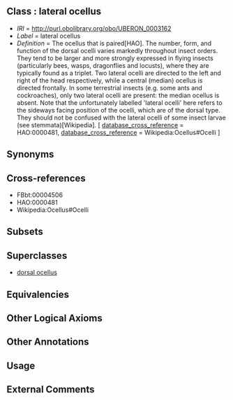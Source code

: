 
## Class : lateral ocellus

 * *IRI* = http://purl.obolibrary.org/obo/UBERON_0003162
 * *Label* = lateral ocellus
 * *Definition* = The ocellus that is paired[HAO]. The number, form, and function of the dorsal ocelli varies markedly throughout insect orders. They tend to be larger and more strongly expressed in flying insects (particularly bees, wasps, dragonflies and locusts), where they are typically found as a triplet. Two lateral ocelli are directed to the left and right of the head respectively, while a central (median) ocellus is directed frontally. In some terrestrial insects (e.g. some ants and cockroaches), only two lateral ocelli are present: the median ocellus is absent. Note that the unfortunately labelled 'lateral ocelli' here refers to the sideways facing position of the ocelli, which are of the dorsal type. They should not be confused with the lateral ocelli of some insect larvae (see stemmata)[Wikipedia]. [ [database_cross_reference](../../ef/oboInOwl#hasDbXref.md) = HAO:0000481, [database_cross_reference](../../ef/oboInOwl#hasDbXref.md) = Wikipedia:Ocellus#Ocelli ]

## Synonyms


## Cross-references

 * FBbt:00004506
 * HAO:0000481
 * Wikipedia:Ocellus#Ocelli

## Subsets


## Superclasses

 * [dorsal ocellus](../../UBERON/61/UBERON_0003161.md)

## Equivalencies


## Other Logical Axioms


## Other Annotations


## Usage


## External Comments


